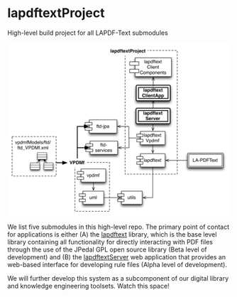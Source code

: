 lapdftextProject
================

High-level build project for all LAPDF-Text submodules

![Submodule organization](design/lapdftext.jpg?raw=true)

We list five submodules in this high-level repo. The primary point of contact for applications is either 
(A) the [lapdftext](https://github.com/BMKEG/lapdftext) library, which is the base level library containing all functionality for directly interacting
with PDF files through the use of the JPedal GPL open source library (Beta level of development) and (B) the 
[lapdftextServer](https://github.com/BMKEG/lapdftextServer) web application 
that provides an web-based interface for developing rule files (Alpha level of development).

We will further develop this system as a subcomponent of our digital library and knowledge engineering toolsets. 
Watch this space! 
